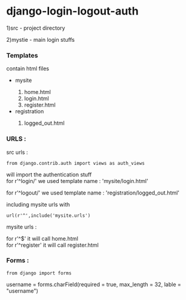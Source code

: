 # django-login-logout-auth

1)src - project directory <br>

2)mystie - main login stuffs

### Templates
 contain html files
 <ul>
  <li>mysite</li>
  <ol>
    <li>home.html</li>
    <li>login.html</li>
    <li>register.html</li>
  </ol>
  <li>registration</li>
  <ol>
    <li>logged_out.html</html>
  </ol>
  
 </ul>
 
 ### URLS :

src urls :
   ```
   from django.contrib.auth import views as auth_views
   ```
   will import the authentication stuff
   <br>
   for r'^login/' we used template name : 'mysite/login.html' <br>
   
   for r'^logout/' we used template name : 'registration/logged_out.html'
   <br>
   
   
   including mysite urls with
   ```
   url(r'^',include('mysite.urls')
   ```
   
mysite urls :

 for r'^$' it will call home.html <br>
 for r'^register' it will call register.html

### Forms :

```
from django import forms
```
username = forms.charField(required = true, max_length = 32, lable = "username")


   

 
 
